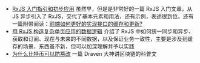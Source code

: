 - [RxJS 入门指引和初步应用](https://github.com/xufei/blog/issues/44) 虽然早，但是是非常好的一篇 RxJS 入门文章，从 JS 异步引入了 RxJS，交代了基本元素和用法，还有示例，表述很到位。还有一篇附带阅读：[前端如何更好的实现接口的缓存和更新?](https://www.zhihu.com/question/40035517/answer/84372581)
- [用 RxJS 构造复杂单页应用的数据逻辑](https://github.com/xufei/blog/issues/38) 介绍了 RxJS 中如何统一同步和异步、获取和订阅、现在与未来的不同数据，以及保证业务一致性，主要是涉及到缓存的场景，东西虽不新，但可以加深理解并予以实践
- [为什么比特币可以防篡改](https://draveness.me/whys-the-design-bitcoin-database/) 一篇 Draven 大神讲区块链的科普文
